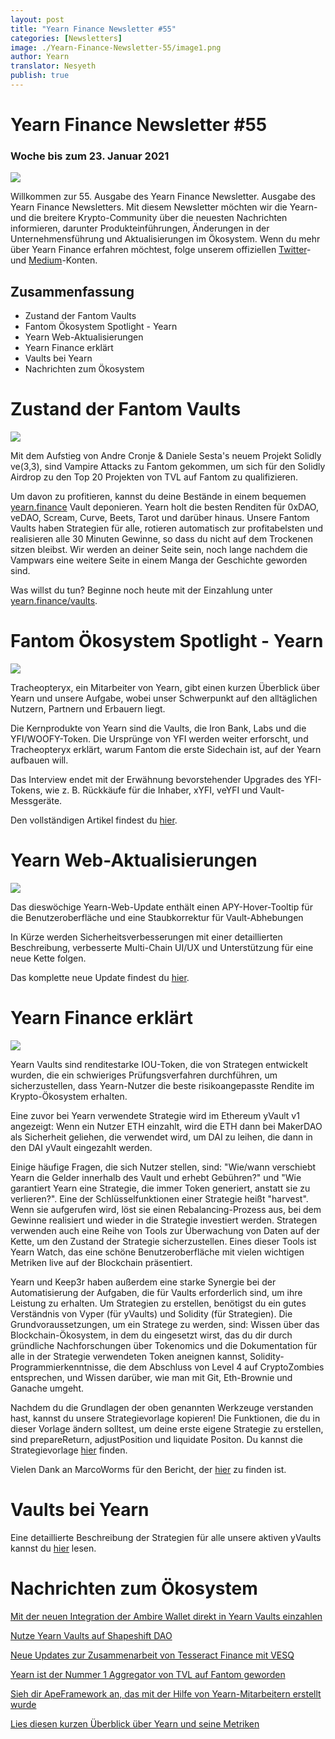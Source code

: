 ```yaml
---
layout: post
title: "Yearn Finance Newsletter #55"
categories: [Newsletters]
image: ./Yearn-Finance-Newsletter-55/image1.png
author: Yearn
translator: Nesyeth
publish: true
---
```


# Yearn Finance Newsletter #55

### Woche bis zum 23. Januar 2021

![](image1.png)

Willkommen zur 55. Ausgabe des Yearn Finance Newsletter. Ausgabe des Yearn Finance Newsletters. Mit diesem Newsletter möchten wir die Yearn- und die breitere Krypto-Community über die neuesten Nachrichten informieren, darunter Produkteinführungen, Änderungen in der Unternehmensführung und Aktualisierungen im Ökosystem. Wenn du mehr über Yearn Finance erfahren möchtest, folge unserem offiziellen [Twitter](https://twitter.com/iearnfinance)- und [Medium](https://medium.com/iearn)-Konten.

## Zusammenfassung

- Zustand der Fantom Vaults
- Fantom Ökosystem Spotlight - Yearn
- Yearn Web-Aktualisierungen
- Yearn Finance erklärt
- Vaults bei Yearn
- Nachrichten zum Ökosystem

# Zustand der Fantom Vaults

![](image2.png)

Mit dem Aufstieg von Andre Cronje & Daniele Sesta's neuem Projekt Solidly ve(3,3), sind Vampire Attacks zu Fantom gekommen, um sich für den Solidly Airdrop zu den Top 20 Projekten von TVL auf Fantom zu qualifizieren.

Um davon zu profitieren, kannst du deine Bestände in einem bequemen [yearn.finance](https://yearn.finance/#/home) Vault deponieren. Yearn holt die besten Renditen für 0xDAO, veDAO, Scream, Curve, Beets, Tarot und darüber hinaus. Unsere Fantom Vaults haben Strategien für alle, rotieren automatisch zur profitabelsten und realisieren alle 30 Minuten Gewinne, so dass du nicht auf dem Trockenen sitzen bleibst. Wir werden an deiner Seite sein, noch lange nachdem die Vampwars eine weitere Seite in einem Manga der Geschichte geworden sind.

Was willst du tun? Beginne noch heute mit der Einzahlung unter [yearn.finance/vaults](https://yearn.finance/vaults).

# Fantom Ökosystem Spotlight - Yearn

![](image3.png)

Tracheopteryx, ein Mitarbeiter von Yearn, gibt einen kurzen Überblick über Yearn und unsere Aufgabe, wobei unser Schwerpunkt auf den alltäglichen Nutzern, Partnern und Erbauern liegt.

Die Kernprodukte von Yearn sind die Vaults, die Iron Bank, Labs und die YFI/WOOFY-Token. Die Ursprünge von YFI werden weiter erforscht, und Tracheopteryx erklärt, warum Fantom die erste Sidechain ist, auf der Yearn aufbauen will.

Das Interview endet mit der Erwähnung bevorstehender Upgrades des YFI-Tokens, wie z. B. Rückkäufe für die Inhaber, xYFI, veYFI und Vault-Messgeräte.

Den vollständigen Artikel findest du [hier](https://fantom.foundation/blog/fantom-ecosystem-spotlight-yearn/?__cf_chl_rt_tk=rdrT2KHoFbjTe1yyUOmIDA92AeTmrMPKtQW5yT18mwk-1643234302-0-gaNycGzNCH0).

# Yearn Web-Aktualisierungen

![](image4.png)

Das dieswöchige Yearn-Web-Update enthält einen APY-Hover-Tooltip für die Benutzeroberfläche und eine Staubkorrektur für Vault-Abhebungen

In Kürze werden Sicherheitsverbesserungen mit einer detaillierten Beschreibung, verbesserte Multi-Chain UI/UX und Unterstützung für eine neue Kette folgen.

Das komplette neue Update findest du [hier](https://yearnweb.substack.com/p/yearn-web-engineering-update-7d7?r=2y79e&utm_campaign=post&utm_medium=web).

# Yearn Finance erklärt

![](image5.png)

Yearn Vaults sind renditestarke IOU-Token, die von Strategen entwickelt wurden, die ein schwieriges Prüfungsverfahren durchführen, um sicherzustellen, dass Yearn-Nutzer die beste risikoangepasste Rendite im Krypto-Ökosystem erhalten.

Eine zuvor bei Yearn verwendete Strategie wird im Ethereum yVault v1 angezeigt: Wenn ein Nutzer ETH einzahlt, wird die ETH dann bei MakerDAO als Sicherheit geliehen, die verwendet wird, um DAI zu leihen, die dann in den DAI yVault eingezahlt werden.

Einige häufige Fragen, die sich Nutzer stellen, sind: "Wie/wann verschiebt Yearn die Gelder innerhalb des Vault und erhebt Gebühren?" und "Wie garantiert Yearn eine Strategie, die immer Token generiert, anstatt sie zu verlieren?". Eine der Schlüsselfunktionen einer Strategie heißt "harvest". Wenn sie aufgerufen wird, löst sie einen Rebalancing-Prozess aus, bei dem Gewinne realisiert und wieder in die Strategie investiert werden. Strategen verwenden auch eine Reihe von Tools zur Überwachung von Daten auf der Kette, um den Zustand der Strategie sicherzustellen. Eines dieser Tools ist Yearn Watch, das eine schöne Benutzeroberfläche mit vielen wichtigen Metriken live auf der Blockchain präsentiert.

Yearn und Keep3r haben außerdem eine starke Synergie bei der Automatisierung der Aufgaben, die für Vaults erforderlich sind, um ihre Leistung zu erhalten. Um Strategien zu erstellen, benötigst du ein gutes Verständnis von Vyper (für yVaults) und Solidity (für Strategien). Die Grundvoraussetzungen, um ein Stratege zu werden, sind: Wissen über das Blockchain-Ökosystem, in dem du eingesetzt wirst, das du dir durch gründliche Nachforschungen über Tokenomics und die Dokumentation für alle in der Strategie verwendeten Token aneignen kannst, Solidity-Programmierkenntnisse, die dem Abschluss von Level 4 auf CryptoZombies entsprechen, und Wissen darüber, wie man mit Git, Eth-Brownie und Ganache umgeht.

Nachdem du die Grundlagen der oben genannten Werkzeuge verstanden hast, kannst du unsere Strategievorlage kopieren! Die Funktionen, die du in dieser Vorlage ändern solltest, um deine erste eigene Strategie zu erstellen, sind prepareReturn, adjustPosition und liquidate Positon. Du kannst die Strategievorlage [hier](https://github.com/yearn/brownie-strategy-mix) finden.

Vielen Dank an MarcoWorms für den Bericht, der [hier](https://medium.com/iearn/yearn-finance-explained-what-are-vaults-and-strategies-96970560432) zu finden ist.

# Vaults bei Yearn

Eine detaillierte Beschreibung der Strategien für alle unsere aktiven yVaults kannst du [hier](https://medium.com/yearn-state-of-the-vaults/the-vaults-at-yearn-9237905ffed3) lesen.

# Nachrichten zum Ökosystem

[Mit der neuen Integration der Ambire Wallet direkt in Yearn Vaults einzahlen](https://twitter.com/AmbireWallet/status/1483087593285820416)

[Nutze Yearn Vaults auf Shapeshift DAO](https://twitter.com/ShapeShift_io/status/1484599573289086984)

[Neue Updates zur Zusammenarbeit von Tesseract Finance mit VESQ](https://twitter.com/tesseract_fi/status/1483484524143128578)

[Yearn ist der Nummer 1 Aggregator von TVL auf Fantom geworden](https://twitter.com/vannny365/status/1484385291947368448)

[Sieh dir ApeFramework an, das mit der Hilfe von Yearn-Mitarbeitern erstellt wurde](https://twitter.com/ApeFramework)

[Lies diesen kurzen Überblick über Yearn und seine Metriken](https://twitter.com/fuuurma/status/1484503576076599298)

